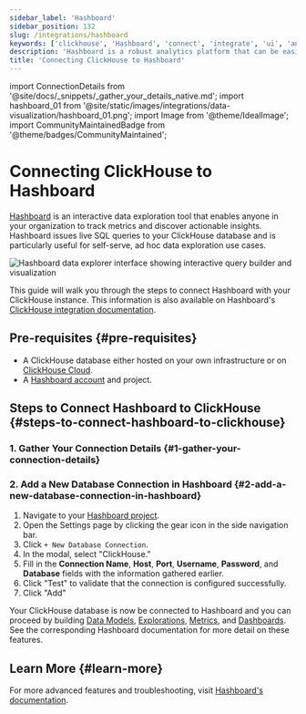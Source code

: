 ```yaml
---
sidebar_label: 'Hashboard'
sidebar_position: 132
slug: /integrations/hashboard
keywords: ['clickhouse', 'Hashboard', 'connect', 'integrate', 'ui', 'analytics']
description: 'Hashboard is a robust analytics platform that can be easily integrated with ClickHouse for real-time data analysis.'
title: 'Connecting ClickHouse to Hashboard'
---
```


import ConnectionDetails from '@site/docs/_snippets/_gather_your_details_native.md';
import hashboard_01 from '@site/static/images/integrations/data-visualization/hashboard_01.png';
import Image from '@theme/IdealImage';
import CommunityMaintainedBadge from '@theme/badges/CommunityMaintained';

# Connecting ClickHouse to Hashboard

<CommunityMaintainedBadge/>

[Hashboard](https://hashboard.com) is an interactive data exploration tool that enables anyone in your organization to track metrics and discover actionable insights. Hashboard issues live SQL queries to your ClickHouse database and is particularly useful for self-serve, ad hoc data exploration use cases.


<Image size="md" img={hashboard_01} alt="Hashboard data explorer interface showing interactive query builder and visualization" border />

<br/>

This guide will walk you through the steps to connect Hashboard with your ClickHouse instance. This information is also available on Hashboard's [ClickHouse integration documentation](https://docs.hashboard.com/docs/database-connections/clickhouse).


## Pre-requisites \{#pre-requisites}

- A ClickHouse database either hosted on your own infrastructure or on [ClickHouse Cloud](https://clickhouse.com/).
- A [Hashboard account](https://hashboard.com/getAccess) and project.

## Steps to Connect Hashboard to ClickHouse \{#steps-to-connect-hashboard-to-clickhouse}

### 1. Gather Your Connection Details \{#1-gather-your-connection-details}

<ConnectionDetails />

### 2. Add a New Database Connection in Hashboard \{#2-add-a-new-database-connection-in-hashboard}

1. Navigate to your [Hashboard project](https://hashboard.com/app).
2. Open the Settings page by clicking the gear icon in the side navigation bar.
3. Click `+ New Database Connection`.
4. In the modal, select "ClickHouse."
5. Fill in the **Connection Name**, **Host**, **Port**, **Username**, **Password**, and **Database** fields with the information gathered earlier.
6. Click "Test" to validate that the connection is configured successfully.
7. Click "Add"

Your ClickHouse database is now be connected to Hashboard and you can proceed by building [Data Models](https://docs.hashboard.com/docs/data-modeling/add-data-model), [Explorations](https://docs.hashboard.com/docs/visualizing-data/explorations), [Metrics](https://docs.hashboard.com/docs/metrics), and [Dashboards](https://docs.hashboard.com/docs/dashboards). See the corresponding Hashboard documentation for more detail on these features.

## Learn More \{#learn-more}

For more advanced features and troubleshooting, visit [Hashboard's documentation](https://docs.hashboard.com/).
